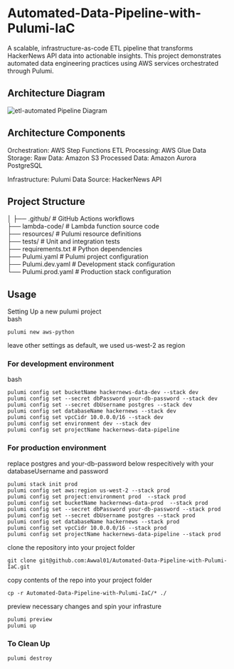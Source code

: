 # Automated-Data-Pipeline-with-Pulumi-IaC
A scalable, infrastructure-as-code ETL pipeline that transforms HackerNews API data into actionable insights. This project demonstrates automated data engineering practices using AWS services orchestrated through Pulumi.

## Architecture Diagram
![etl-automated Pipeline Diagram](https://github.com/user-attachments/assets/5a234ab5-14bb-4cfa-9af1-924a8df66eac)

## Architecture Components
Orchestration: AWS Step Functions
ETL Processing: AWS Glue
Data Storage:
Raw Data: Amazon S3
Processed Data: Amazon Aurora PostgreSQL

Infrastructure: Pulumi
Data Source: HackerNews API

## Project Structure
│
├── .github/              # GitHub Actions workflows<br>
├── lambda-code/          # Lambda function source code<br>
├── resources/            # Pulumi resource definitions<br>
├── tests/                # Unit and integration tests<br>
├── requirements.txt      # Python dependencies<br>
├── Pulumi.yaml           # Pulumi project configuration<br>
├── Pulumi.dev.yaml       # Development stack configuration<br>
└── Pulumi.prod.yaml      # Production stack configuration<br>

## Usage
Setting Up a new pulumi project<br>
bash
```{bash}
pulumi new aws-python
```
leave other settings as default, we used us-west-2 as region
### For development environment
bash
```{bash}
pulumi config set bucketName hackernews-data-dev --stack dev
pulumi config set --secret dbPassword your-db-password --stack dev
pulumi config set --secret dbUsername postgres --stack dev 
pulumi config set databaseName hackernews --stack dev
pulumi config set vpcCidr 10.0.0.0/16 --stack dev
pulumi config set environment dev --stack dev
pulumi config set projectName hackernews-data-pipeline
```

### For production environment
replace postgres and your-db-password below respecitively with your databaseUsername and password
```{bash}
pulumi stack init prod
pulumi config set aws:region us-west-2 --stack prod
pulumi config set project:environment prod  --stack prod
pulumi config set bucketName hackernews-data-prod  --stack prod
pulumi config set --secret dbPassword your-db-password --stack prod
pulumi config set --secret dbUsername postgres --stack prod 
pulumi config set databaseName hackernews --stack prod
pulumi config set vpcCidr 10.0.0.0/16 --stack prod
pulumi config set projectName hackernews-data-pipeline --stack prod
```

clone the repository into your project folder
```{bash}
git clone git@github.com:Awwal01/Automated-Data-Pipeline-with-Pulumi-IaC.git
```
copy contents of the repo into your project folder
```{bash}
cp -r Automated-Data-Pipeline-with-Pulumi-IaC/* ./
```
preview necessary changes and spin your infrasture
```{bash}
pulumi preview
pulumi up
```

### To Clean Up
```{bash}
pulumi destroy
```
